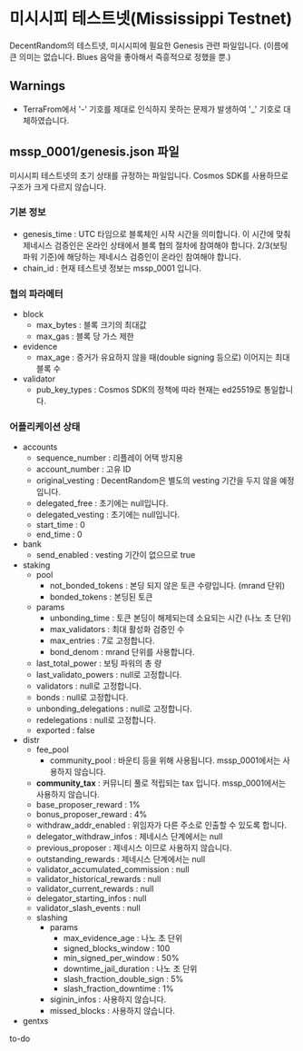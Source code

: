 # 미시시피 테스트넷(Mississippi Testnet)

DecentRandom의 테스트넷, 미시시피에 필요한 Genesis 관련 파일입니다.
(이름에 큰 의미는 없습니다. Blues 음악을 좋아해서 즉흥적으로 정했을 뿐.)

## Warnings

- TerraFrom에서 '-' 기호를 제대로 인식하지 못하는 문제가 발생하여 '_' 기호로 대체하였습니다.

## mssp_0001/genesis.json 파일

미시시피 테스트넷의 초기 상태를 규정하는 파일입니다. Cosmos SDK를 사용하므로 구조가 크게 다르지 않습니다.

### 기본 정보

- genesis_time : UTC 타임으로 블록체인 시작 시간을 의미합니다. 이 시간에 맞춰 제네시스 검증인은 온라인 상태에서 블록 협의 절차에 참여해야 합니다. 2/3(보팅 파워 기준)에 해당하는 제네시스 검증인이 온라인 참여해야 합니다.
- chain_id : 현재 테스트넷 정보는 mssp_0001 입니다.

### 협의 파라메터

- block
  - max_bytes : 블록 크기의 최대값
  - max_gas : 블록 당 가스 제한
- evidence
  - max_age : 증거가 유요하지 않을 때(double signing 등으로) 이어지는 최대 블록 수
- validator
  - pub_key_types : Cosmos SDK의 정책에 따라 현재는 ed25519로 통일합니다.

### 어플리케이션 상태

- accounts
  - sequence_number : 리플레이 어택 방지용
  - account_number : 고유 ID
  - original_vesting : DecentRandom은 별도의 vesting 기간을 두지 않을 예정입니다.
  - delegated_free : 초기에는 null입니다.
  - delegated_vesting : 초기에는 null입니다.
  - start_time : 0
  - end_time : 0
- bank
  - send_enabled : vesting 기간이 없으므로 true
- staking
  - pool
    - not_bonded_tokens : 본딩 되지 않은 토큰 수량입니다. (mrand 단위)
    - bonded_tokens : 본딩된 토큰
  - params
    - unbonding_time : 토큰 본딩이 해제되는데 소요되는 시간 (나노 초 단위)
    - max_validators : 최대 활성화 검증인 수
    - max_entries : 7로 고정합니다.
    - bond_denom : mrand 단위를 사용합니다.
  - last_total_power : 보팅 파워의 총 량
  - last_validato_powers : null로 고정합니다.
  - validators : null로 고정합니다.
  - bonds : null로 고정합니다.
  - unbonding_delegations : null로 고정합니다.
  - redelegations : null로 고정합니다.
  - exported : false
- distr
  - fee_pool
    - community_pool : 바운티 등을 위해 사용됩니다. mssp_0001에서는 사용하지 않습니다.
  - **community_tax** : 커뮤니티 풀로 적립되는 tax 입니다. mssp_0001에서는 사용하지 않습니다.
  - base_proposer_reward : 1%
  - bonus_proposer_reward : 4%
  - withdraw_addr_enabled : 위임자가 다른 주소로 인출할 수 있도록 합니다.
  - delegator_withdraw_infos : 제네시스 단계에서는 null
  - previous_proposer : 제네시스 이므로 사용하지 않습니다.
  - outstanding_rewards : 제네시스 단계에서는 null
  - validator_accumulated_commission : null
  - validator_historical_rewards : null
  - validator_current_rewards : null
  - delegator_starting_infos : null
  - validator_slash_events : null
  - slashing
    - params
      - max_evidence_age : 나노 초 단위
      - signed_blocks_window : 100
      - min_signed_per_window : 50%
      - downtime_jail_duration : 나노 초 단위
      - slash_fraction_double_sign : 5%
      - slash_fraction_downtime : 1%
    - siginin_infos : 사용하지 않습니다.
    - missed_blocks : 사용하지 않습니다.
- gentxs

to-do

